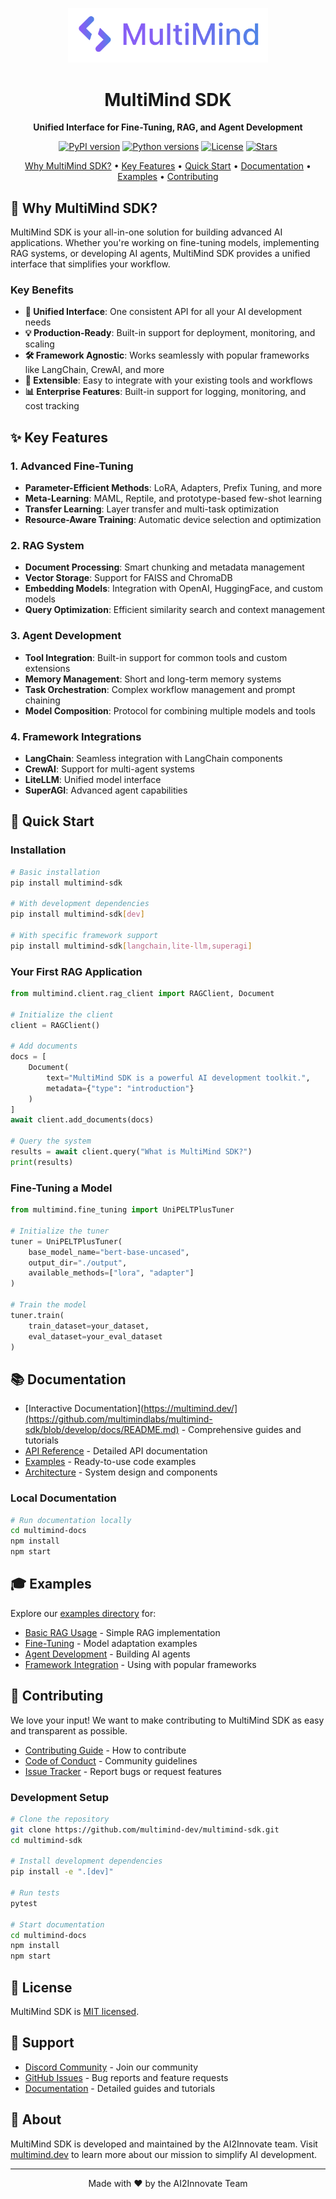 <!-- Logo -->
<p align="center">
  <img src="assets/Logo-with-name-final2.png" alt="MultiMind SDK Logo" width="320"/>
</p>

<h1 align="center">MultiMind SDK</h1>

<p align="center">
  <strong>Unified Interface for Fine-Tuning, RAG, and Agent Development</strong>
</p>

<p align="center">
  <a href="https://pypi.org/project/multimind-sdk/"><img src="https://img.shields.io/pypi/v/multimind-sdk.svg" alt="PyPI version"></a>
  <a href="https://pypi.org/project/multimind-sdk/"><img src="https://img.shields.io/pypi/pyversions/multimind-sdk.svg" alt="Python versions"></a>
  <a href="https://github.com/multimind-dev/multimind-sdk/blob/main/LICENSE"><img src="https://img.shields.io/github/license/multimind-dev/multimind-sdk.svg" alt="License"></a>
  <a href="https://github.com/multimind-dev/multimind-sdk/stargazers"><img src="https://img.shields.io/github/stars/multimind-dev/multimind-sdk.svg" alt="Stars"></a>
</p>

<p align="center">
  <a href="#-why-multimind-sdk">Why MultiMind SDK?</a> •
  <a href="#-key-features">Key Features</a> •
  <a href="#-quick-start">Quick Start</a> •
  <a href="#-documentation">Documentation</a> •
  <a href="#-examples">Examples</a> •
  <a href="#-contributing">Contributing</a>
</p>

## 🎯 Why MultiMind SDK?

MultiMind SDK is your all-in-one solution for building advanced AI applications. Whether you're working on fine-tuning models, implementing RAG systems, or developing AI agents, MultiMind SDK provides a unified interface that simplifies your workflow.

### Key Benefits

- **🚀 Unified Interface**: One consistent API for all your AI development needs
- **💡 Production-Ready**: Built-in support for deployment, monitoring, and scaling
- **🛠️ Framework Agnostic**: Works seamlessly with popular frameworks like LangChain, CrewAI, and more
- **🔌 Extensible**: Easy to integrate with your existing tools and workflows
- **📊 Enterprise Features**: Built-in support for logging, monitoring, and cost tracking

## ✨ Key Features

### 1. Advanced Fine-Tuning
- **Parameter-Efficient Methods**: LoRA, Adapters, Prefix Tuning, and more
- **Meta-Learning**: MAML, Reptile, and prototype-based few-shot learning
- **Transfer Learning**: Layer transfer and multi-task optimization
- **Resource-Aware Training**: Automatic device selection and optimization

### 2. RAG System
- **Document Processing**: Smart chunking and metadata management
- **Vector Storage**: Support for FAISS and ChromaDB
- **Embedding Models**: Integration with OpenAI, HuggingFace, and custom models
- **Query Optimization**: Efficient similarity search and context management

### 3. Agent Development
- **Tool Integration**: Built-in support for common tools and custom extensions
- **Memory Management**: Short and long-term memory systems
- **Task Orchestration**: Complex workflow management and prompt chaining
- **Model Composition**: Protocol for combining multiple models and tools

### 4. Framework Integrations
- **LangChain**: Seamless integration with LangChain components
- **CrewAI**: Support for multi-agent systems
- **LiteLLM**: Unified model interface
- **SuperAGI**: Advanced agent capabilities

## 🚀 Quick Start

### Installation

```bash
# Basic installation
pip install multimind-sdk

# With development dependencies
pip install multimind-sdk[dev]

# With specific framework support
pip install multimind-sdk[langchain,lite-llm,superagi]
```

### Your First RAG Application

```python
from multimind.client.rag_client import RAGClient, Document

# Initialize the client
client = RAGClient()

# Add documents
docs = [
    Document(
        text="MultiMind SDK is a powerful AI development toolkit.",
        metadata={"type": "introduction"}
    )
]
await client.add_documents(docs)

# Query the system
results = await client.query("What is MultiMind SDK?")
print(results)
```

### Fine-Tuning a Model

```python
from multimind.fine_tuning import UniPELTPlusTuner

# Initialize the tuner
tuner = UniPELTPlusTuner(
    base_model_name="bert-base-uncased",
    output_dir="./output",
    available_methods=["lora", "adapter"]
)

# Train the model
tuner.train(
    train_dataset=your_dataset,
    eval_dataset=your_eval_dataset
)
```

## 📚 Documentation

- [Interactive Documentation](https://multimind.dev/](https://github.com/multimindlabs/multimind-sdk/blob/develop/docs/README.md) - Comprehensive guides and tutorials
- [API Reference](https://github.com/multimindlabs/multimind-sdk/blob/develop/docs/api_reference/README.md) - Detailed API documentation
- [Examples](https://github.com/multimindlabs/multimind-sdk/blob/develop/examples/README.md) - Ready-to-use code examples
- [Architecture](https://github.com/multimindlabs/multimind-sdk/blob/develop/docs/architecture.md) - System design and components

### Local Documentation

```bash
# Run documentation locally
cd multimind-docs
npm install
npm start
```

## 🎓 Examples

Explore our [examples directory](examples/) for:

- [Basic RAG Usage](examples/rag_basic.py) - Simple RAG implementation
- [Fine-Tuning](examples/fine_tuning.py) - Model adaptation examples
- [Agent Development](examples/agent_basic.py) - Building AI agents
- [Framework Integration](examples/langchain_integration.py) - Using with popular frameworks

## 🤝 Contributing

We love your input! We want to make contributing to MultiMind SDK as easy and transparent as possible.

- [Contributing Guide](CONTRIBUTING.md) - How to contribute
- [Code of Conduct](CODE_OF_CONDUCT.md) - Community guidelines
- [Issue Tracker](https://github.com/multimind-dev/multimind-sdk/issues) - Report bugs or request features

### Development Setup

```bash
# Clone the repository
git clone https://github.com/multimind-dev/multimind-sdk.git
cd multimind-sdk

# Install development dependencies
pip install -e ".[dev]"

# Run tests
pytest

# Start documentation
cd multimind-docs
npm install
npm start
```

## 📝 License

MultiMind SDK is [MIT licensed](LICENSE).

## 🌟 Support

- [Discord Community](https://discord.gg/K64U65je7h) - Join our community
- [GitHub Issues](https://github.com/multimind-dev/multimind-sdk/issues) - Bug reports and feature requests
- [Documentation](https://github.com/multimindlabs/multimind-sdk/blob/develop/docs/README.md) - Detailed guides and tutorials


## 📣 About

MultiMind SDK is developed and maintained by the AI2Innovate team. Visit [multimind.dev](https://www.multimind.dev) to learn more about our mission to simplify AI development.

---

<p align="center">
  Made with ❤️ by the AI2Innovate Team
</p>
